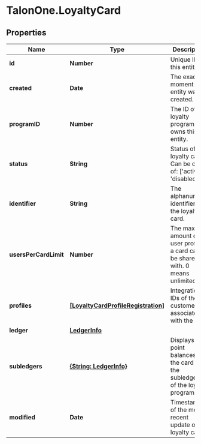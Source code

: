 # TalonOne.LoyaltyCard

## Properties

Name | Type | Description | Notes
------------ | ------------- | ------------- | -------------
**id** | **Number** | Unique ID for this entity. | 
**created** | **Date** | The exact moment this entity was created. | 
**programID** | **Number** | The ID of the loyalty program that owns this entity. | 
**status** | **String** | Status of the loyalty card. Can be one of: [&#39;active&#39;, &#39;disabled&#39;]  | 
**identifier** | **String** | The alphanumeric identifier of the loyalty card. | 
**usersPerCardLimit** | **Number** | The max amount of user profiles a card can be shared with. 0 means unlimited.  | 
**profiles** | [**[LoyaltyCardProfileRegistration]**](LoyaltyCardProfileRegistration.md) | Integration IDs of the customers associated with the card. | [optional] 
**ledger** | [**LedgerInfo**](LedgerInfo.md) |  | [optional] 
**subledgers** | [**{String: LedgerInfo}**](LedgerInfo.md) | Displays point balances of the card in the subledgers of the loyalty program. | [optional] 
**modified** | **Date** | Timestamp of the most recent update of the loyalty card. | [optional] 


